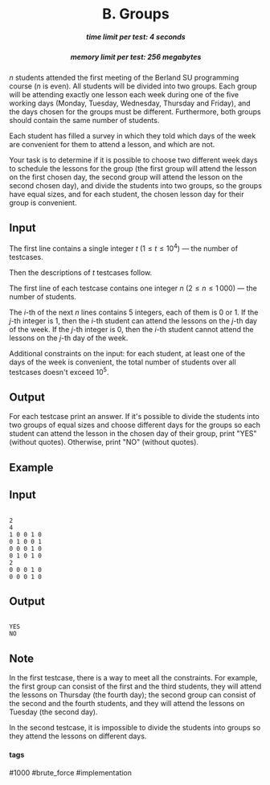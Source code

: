 <h1 style='text-align: center;'> B. Groups</h1>

<h5 style='text-align: center;'>time limit per test: 4 seconds</h5>
<h5 style='text-align: center;'>memory limit per test: 256 megabytes</h5>

$n$ students attended the first meeting of the Berland SU programming course ($n$ is even). All students will be divided into two groups. Each group will be attending exactly one lesson each week during one of the five working days (Monday, Tuesday, Wednesday, Thursday and Friday), and the days chosen for the groups must be different. Furthermore, both groups should contain the same number of students.

Each student has filled a survey in which they told which days of the week are convenient for them to attend a lesson, and which are not. 

Your task is to determine if it is possible to choose two different week days to schedule the lessons for the group (the first group will attend the lesson on the first chosen day, the second group will attend the lesson on the second chosen day), and divide the students into two groups, so the groups have equal sizes, and for each student, the chosen lesson day for their group is convenient.

## Input

The first line contains a single integer $t$ ($1 \le t \le 10^4$) — the number of testcases.

Then the descriptions of $t$ testcases follow.

The first line of each testcase contains one integer $n$ ($2 \le n \le 1\,000$) — the number of students.

The $i$-th of the next $n$ lines contains $5$ integers, each of them is $0$ or $1$. If the $j$-th integer is $1$, then the $i$-th student can attend the lessons on the $j$-th day of the week. If the $j$-th integer is $0$, then the $i$-th student cannot attend the lessons on the $j$-th day of the week. 

Additional constraints on the input: for each student, at least one of the days of the week is convenient, the total number of students over all testcases doesn't exceed $10^5$.

## Output

For each testcase print an answer. If it's possible to divide the students into two groups of equal sizes and choose different days for the groups so each student can attend the lesson in the chosen day of their group, print "YES" (without quotes). Otherwise, print "NO" (without quotes). 

## Example

## Input


```

2
4
1 0 0 1 0
0 1 0 0 1
0 0 0 1 0
0 1 0 1 0
2
0 0 0 1 0
0 0 0 1 0

```
## Output


```

YES
NO

```
## Note

In the first testcase, there is a way to meet all the constraints. For example, the first group can consist of the first and the third students, they will attend the lessons on Thursday (the fourth day); the second group can consist of the second and the fourth students, and they will attend the lessons on Tuesday (the second day).

In the second testcase, it is impossible to divide the students into groups so they attend the lessons on different days.



#### tags 

#1000 #brute_force #implementation 